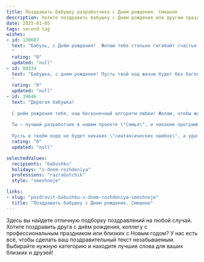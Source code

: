 ```yaml
---
title: Поздравить бабушку разработчика c Днем рождения. Смешное
description: Хотите поздравить бабушку c Днем рождения или другим праздником? Наш ИИ создаст незабываемое поздравление, а вы обязательно выделитесь среди других.  
date: 2025-01-05
tags: second tag
wishes:
- id: 130687
  text: "Бабуль, с Днём рождения!  Желаю тебе столько гигабайт счастья, что твой Wi-Fi-статус будет вечно гореть зелёным! Пусть жизнь твоя будет такой же стабильной, как работа сервера без багов, а здоровье — крепче, чем защита от DDoS-атак!  И чтобы внуки радовали тебя не хуже, чем свежий апдейт любимой игры! 😉
  "
  rating: "0"
  updated: "null"
- id: 80334
  text: "Бабушка, с днем рождения! Пусть твой код жизни будет без багов, а обновления – только позитивные! Хоть ты и не разработчик, но за свою жизнь ты создала настоящую шедевральную программу - нашу семью. 🎉🥳
  "
  rating: "0"
  updated: "null"
- id: 39646
  text: "Дорогая бабушка!
  
  С днём рождения тебя, наш бесконечный алгоритм любви! Желаю, чтобы жизнь твоя кодировалась только позитивными моментами, а ошибки обходили стороной. Пусть каждый новый год запускается с оптимизированными переживаниями, а баги здоровья устраняются мгновенно!
  
  Ты — лучший разработчик в нашем проекте \"Семья\", и никакие программы не смогут заменить твою заботу и тепло. Быть бабушкой — это арт-код, позволяющий создавать шедевры в виде вкусных пирожков и сладких воспоминаний.
  
  Пусть в твоём коде не будет никаких \"синтаксических ошибок\", а удача всегда будет в пуше! С любовью и обнимашками, твои разработчики — внуки!"
  rating: "0"
  updated: "null"

selectedValues:
  recipients: "babushku"
  holidays: "s-dnem-rozhdeniya"
  professions: "razrabotchik"
  style: "smeshnoje"

links:
- slug: "pozdravit-babushku-s-dnem-rozhdeniya-smeshnoje"
  title: "Поздравить бабушку c Днем рождения. Смешное"
---
```


Здесь вы найдете отличную подборку поздравлений на любой случай.
Хотите поздравить друга с днём рождения, коллегу с профессиональным праздником или близких с Новым годом? У нас есть всё, чтобы сделать ваш поздравительный текст незабываемым. Выбирайте нужную категорию и находите лучшие слова для ваших близких и друзей!
